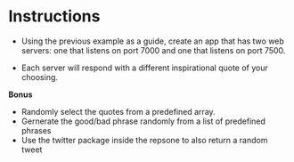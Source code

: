 # **Instructions**

* Using the previous example as a guide, create an app that has two web servers: one that listens on port 7000 and one that listens on port 7500.

* Each server will respond with a different inspirational quote of your choosing.

**Bonus**

* Randomly select the quotes from a predefined array.
* Gernerate the good/bad phrase randomly from a list of predefined phrases
* Use the twitter package inside the repsone to also return a random tweet
